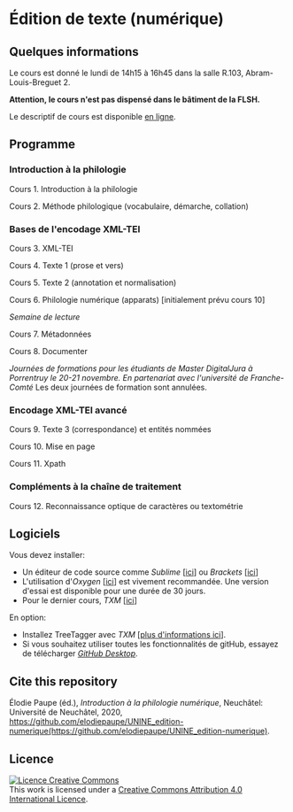 # Édition de texte (numérique) 

## Quelques informations
Le cours est donné le lundi de 14h15 à 16h45 dans la salle R.103, Abram-Louis-Breguet 2. 

**Attention, le cours n'est pas dispensé dans le bâtiment de la FLSH.** 

Le descriptif de cours est disponible [en ligne](http://www5.unine.ch/descriptifs/plans2020-2021/plan_2020-2021_2LF2117.pdf).

## Programme

### Introduction à la philologie
Cours 1.	Introduction à la philologie

Cours 2.	Méthode philologique (vocabulaire, démarche, collation)

### Bases de l'encodage XML-TEI 
Cours 3.	XML-TEI

Cours 4.	Texte 1 (prose et vers)

Cours 5.	Texte 2 (annotation et normalisation)

Cours 6.	Philologie numérique (apparats) [initialement prévu cours 10]

_Semaine de lecture_

Cours 7.	Métadonnées

Cours 8.	Documenter

_Journées de formations pour les étudiants de Master DigitalJura à Porrentruy le 20-21 novembre. En partenariat avec l'université de Franche-Comté_
Les deux journées de formation sont annulées.

### Encodage XML-TEI avancé
Cours 9.	Texte 3 (correspondance) et entités nommées

Cours 10.	Mise en page

Cours 11.	Xpath

### Compléments à la chaîne de traitement 
Cours 12.	Reconnaissance optique de caractères ou textométrie

## Logiciels

Vous devez installer:

* Un éditeur de code source comme _Sublime_ [[ici](https://www.sublimetext.com)] ou _Brackets_ [[ici](http://brackets.io)]
* L'utilisation d'_Oxygen_ [[ici](https://www.oxygenxml.com/)] est vivement recommandée. Une version d'essai est disponible pour une durée de 30 jours. 
* Pour le dernier cours, _TXM_ [[ici](http://textometrie.ens-lyon.fr/spip.php?article60&lang=fr)]

En option:
* Installez TreeTagger avec _TXM_ [[plus d'informations ici](http://txm.sourceforge.net/installtreetagger_fr.html)].
* Si vous souhaitez utiliser toutes les fonctionnalités de gitHub, essayez de télécharger [_GitHub Desktop_](https://desktop.github.com/).

## Cite this repository
Élodie Paupe (éd.), _Introduction à la philologie numérique_, Neuchâtel: Université de Neuchâtel, 2020, https://github.com/elodiepaupe/UNINE_edition-numerique(https://github.com/elodiepaupe/UNINE_edition-numerique).

## Licence
<a rel="license" href="http://creativecommons.org/licenses/by-sa/4.0/"><img alt="Licence Creative Commons" style="border-width:0" src="https://i.creativecommons.org/l/by-sa/4.0/88x31.png" /></a><br />This work is licensed under a <a rel="license" href="http://creativecommons.org/licenses/by-sa/4.0/">Creative Commons Attribution 4.0 International Licence</a>.
